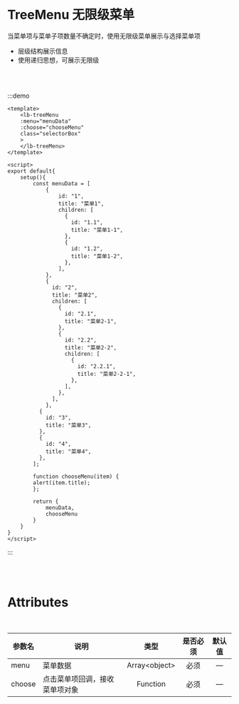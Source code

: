 <!--
 * @Explain: xxx
 * @Author: SuperLy
 * @LastEditors: SuperLy
 * @Date: 2022-03-04 20:15:12
 * @LastEditTime: 2022-03-09 16:12:38
 * @FilePath: \Lamb-UI for Docs\docs\document\components\TreeMenu\index.md
-->

<br/>
<br/>

# TreeMenu 无限级菜单
当菜单项与菜单子项数量不确定时，使用无限级菜单展示与选择菜单项
- 层级结构展示信息
- 使用递归思想，可展示无限级


<br/>
<br/>

:::demo

```vue
<template>
    <lb-treeMenu 
    :menu="menuData" 
    :choose="chooseMenu"
    class="selectorBox"
    >
    </lb-treeMenu>
</template>

<script>
export default{
    setup(){
        const menuData = [
            {
                id: "1",
                title: "菜单1",
                children: [
                  {
                    id: "1.1",
                    title: "菜单1-1",
                  },
                  {
                    id: "1.2",
                    title: "菜单1-2",
                  },
                ],
            },
            {
              id: "2",
              title: "菜单2",
              children: [
                {
                  id: "2.1",
                  title: "菜单2-1",
                },
                {
                  id: "2.2",
                  title: "菜单2-2",
                  children: [
                    {
                      id: "2.2.1",
                      title: "菜单2-2-1",
                    },
                  ],
                },
              ],
            },
          {
            id: "3",
            title: "菜单3",
          },
          {
            id: "4",
            title: "菜单4",
          },
        ];

        function chooseMenu(item) {
        alert(item.title);
        };
        
        return {
            menuData,
            chooseMenu
        }
    }
}
</script>

```
:::


<br/>
<br/>

# Attributes

<br/>

| 参数名 | 说明                           |      类型      | 是否必须 | 默认值 |
| ------ | ------------------------------ | :------------: | :------: | :----: |
| menu   | 菜单数据                       | Array\<object> |   必须   |   —    |
| choose | 点击菜单项回调，接收菜单项对象 |    Function    |   必须   |   —    |

<br/>
<br/>

